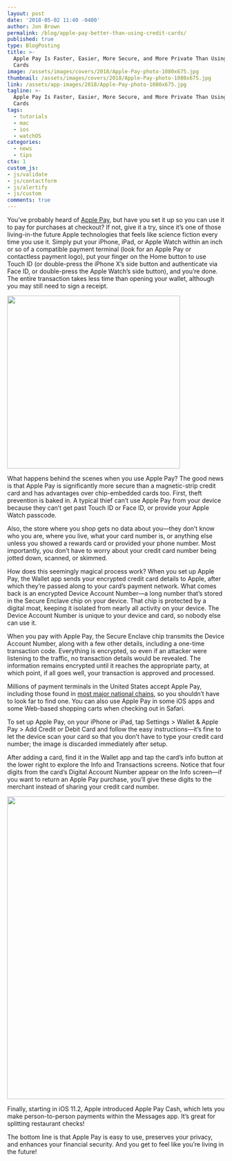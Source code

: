 ```yaml
---
layout: post
date: '2018-05-02 11:40 -0400'
author: Jon Brown
permalink: /blog/apple-pay-better-than-using-credit-cards/
published: true
type: BlogPosting
title: >-
  Apple Pay Is Faster, Easier, More Secure, and More Private Than Using Credit
  Cards
image: /assets/images/covers/2018/Apple-Pay-photo-1080x675.jpg
thumbnail: /assets/images/covers/2018/Apple-Pay-photo-1080x675.jpg
link: /assets/app-images/2018/Apple-Pay-photo-1080x675.jpg
tagline: >-
  Apple Pay Is Faster, Easier, More Secure, and More Private Than Using Credit
  Cards
tags:
  - tutorials
  - mac
  - ios
  - watchOS
categories:
  - news
  - tips
cta: 1
custom_js:
- js/validate
- js/contactform
- js/alertify
- js/custom
comments: true
---
```

You’ve probably heard of [Apple Pay](https://www.apple.com/apple-pay/), but have you set it up so you can use it to pay for purchases at checkout? If not, give it a try, since it’s one of those living-in-the future Apple technologies that feels like science fiction every time you use it. Simply put your iPhone, iPad, or Apple Watch within an inch or so of a compatible payment terminal (look for an Apple Pay or contactless payment logo), put your finger on the Home button to use Touch ID (or double-press the iPhone X’s side button and authenticate via Face ID, or double-press the Apple Watch’s side button), and you’re done. The entire transaction takes less time than opening your wallet, although you may still need to sign a receipt.

<img src="{{ site.site_cdn }}/assets/images/blog/2018/applepay/Apple-Pay-hand-with-iPhone.png" class="alignright" width="400" />

What happens behind the scenes when you use Apple Pay? The good news is that Apple Pay is significantly more secure than a magnetic-strip credit card and has advantages over chip-embedded cards too. First, theft prevention is baked in. A typical thief can’t use Apple Pay from your device because they can’t get past Touch ID or Face ID, or provide your Apple Watch passcode.

Also, the store where you shop gets no data about you—they don’t know who you are, where you live, what your card number is, or anything else unless you showed a rewards card or provided your phone number. Most importantly, you don’t have to worry about your credit card number being jotted down, scanned, or skimmed.

How does this seemingly magical process work? When you set up Apple Pay, the Wallet app sends your encrypted credit card details to Apple, after which they’re passed along to your card’s payment network. What comes back is an encrypted Device Account Number—a long number that’s stored in the Secure Enclave chip on your device. That chip is protected by a digital moat, keeping it isolated from nearly all activity on your device. The Device Account Number is unique to your device and card, so nobody else can use it.

When you pay with Apple Pay, the Secure Enclave chip transmits the Device Account Number, along with a few other details, including a one-time transaction code. Everything is encrypted, so even if an attacker were listening to the traffic, no transaction details would be revealed. The information remains encrypted until it reaches the appropriate party, at which point, if all goes well, your transaction is approved and processed.

Millions of payment terminals in the United States accept Apple Pay, including those found in [most major national chains](https://www.apple.com/apple-pay/where-to-use/), so you shouldn’t have to look far to find one. You can also use Apple Pay in some iOS apps and some Web-based shopping carts when checking out in Safari.

To set up Apple Pay, on your iPhone or iPad, tap Settings > Wallet & Apple Pay > Add Credit or Debit Card and follow the easy instructions—it’s fine to let the device scan your card so that you don’t have to type your credit card number; the image is discarded immediately after setup.

After adding a card, find it in the Wallet app and tap the card’s info button at the lower right to explore the Info and Transactions screens. Notice that four digits from the card’s Digital Account Number appear on the Info screen—if you want to return an Apple Pay purchase, you’ll give these digits to the merchant instead of sharing your credit card number.

<img src="{{ site.site_cdn }}/assets/images/blog/2018/applepay/Apple-Pay-transactions-1024x734.png" class="img-fluid rounded m-2" width="700" />

Finally, starting in iOS 11.2, Apple introduced Apple Pay Cash, which lets you make person-to-person payments within the Messages app. It’s great for splitting restaurant checks!

The bottom line is that Apple Pay is easy to use, preserves your privacy, and enhances your financial security. And you get to feel like you’re living in the future!
